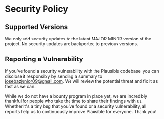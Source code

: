 # Security Policy

## Supported Versions

We only add security updates to the latest MAJOR.MINOR version of the project. No security updates are backported to previous versions.

## Reporting a Vulnerability

If you've found a security vulnerability with the Plausible codebase, you can disclose it responsibly by sending a summary to josebazjunior09@gmail.com. We will review the potential threat and fix it as fast as we can.

While we do not have a bounty program in place yet, we are incredibly thankful for people who take the time to share their findings with us. Whether it's a tiny bug that you've found or a security vulnerability, all reports help us to continuously improve Plausible for everyone. Thank you!
